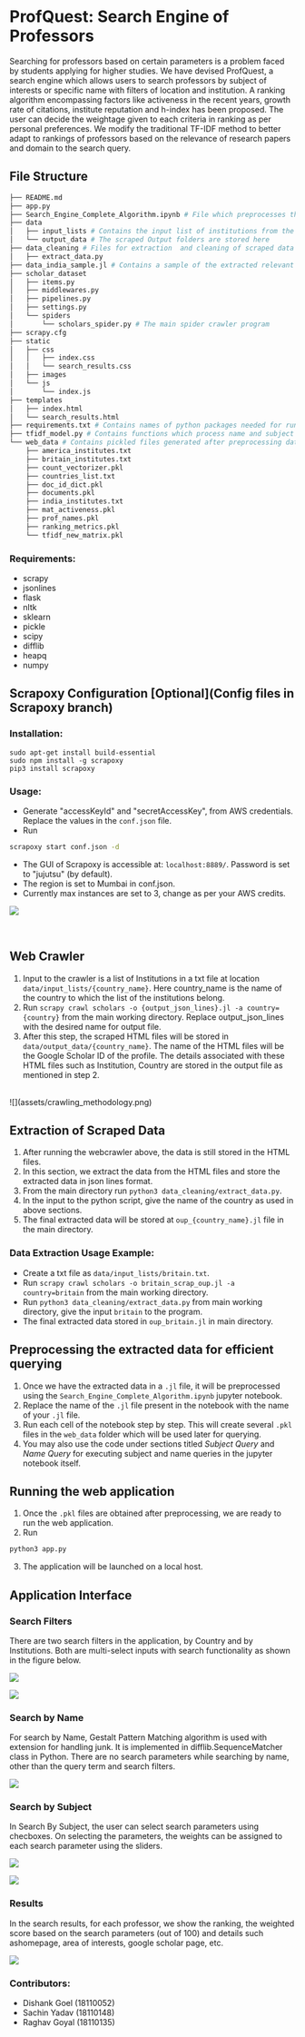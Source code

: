 # ProfQuest: Search Engine of Professors

Searching for professors based on certain parameters is a problem faced by students applying for higher studies. We have devised ProfQuest, a search engine which allows users to search professors by subject of interests or specific name with filters of location and institution. A ranking algorithm encompassing factors like activeness in the recent years, growth rate of citations, institute reputation and h-index has been proposed. The user can decide the weightage given to each criteria in ranking as per personal preferences. We modify the traditional TF-IDF method to better adapt to rankings of professors based on the relevance of research papers and domain to the search query.


## File Structure
```bash
├── README.md
├── app.py
├── Search_Engine_Complete_Algorithm.ipynb # File which preprocesses the extracted data and stores it in pickle format for faster querying, also contains code for querying
├── data
│   ├── input_lists # Contains the input list of institutions from the user for Scraper
│   └── output_data # The scraped Output folders are stored here
├── data_cleaning # Files for extraction  and cleaning of scraped data
│   ├── extract_data.py
├── data_india_sample.jl # Contains a sample of the extracted relevant information from the google scholar pages of the professors
├── scholar_dataset
│   ├── items.py
│   ├── middlewares.py
│   ├── pipelines.py
│   ├── settings.py
│   └── spiders
│       └── scholars_spider.py # The main spider crawler program
├── scrapy.cfg
├── static
│   ├── css
│   │   ├── index.css
│   │   └── search_results.css
│   ├── images
│   └── js
│       └── index.js
├── templates
│   ├── index.html
│   └── search_results.html
├── requirements.txt # Contains names of python packages needed for running code
├── tfidf_model.py # Contains functions which process name and subject queries
└── web_data # Contains pickled files generated after preprocessing dataset
    ├── america_institutes.txt
    ├── britain_institutes.txt
    ├── count_vectorizer.pkl
    ├── countries_list.txt
    ├── doc_id_dict.pkl
    ├── documents.pkl
    ├── india_institutes.txt
    ├── mat_activeness.pkl
    ├── prof_names.pkl
    ├── ranking_metrics.pkl
    └── tfidf_new_matrix.pkl
```


### Requirements:
- scrapy
- jsonlines
- flask
- nltk
- sklearn
- pickle
- scipy
- difflib
- heapq
- numpy


## Scrapoxy Configuration [Optional](Config files in Scrapoxy branch)
### Installation:
```
sudo apt-get install build-essential
sudo npm install -g scrapoxy
pip3 install scrapoxy
```
### Usage:
- Generate "accessKeyId" and "secretAccessKey", from AWS credentials. Replace the values in the `conf.json` file.
- Run 
```bash
scrapoxy start conf.json -d   
```
- The GUI of Scrapoxy is accessible at: `localhost:8889/`. Password is set to "jujutsu" (by default). 
- The region is set to Mumbai in conf.json.
- Currently max instances are set to 3, change as per your AWS credits.

![](assets/scrapoxy_image.PNG)

<br>

## Web Crawler
1. Input to the crawler is a list of Institutions in a txt file at location ```data/input_lists/{country_name}```. Here country_name is the name of the country to which the list of the institutions belong.
2. Run ```scrapy crawl scholars -o {output_json_lines}.jl -a country={country}``` from the main working directory. Replace output_json_lines with the desired name for output file.
3. After this step, the scraped HTML files will be stored in ```data/output_data/{country_name}```. The name of the HTML files will be the Google Scholar ID of the profile. The details associated with these HTML files such as Institution, Country are stored in the output file as mentioned in step 2.
<br>
![](assets/crawling_methodology.png)

<br>

## Extraction of Scraped Data
1. After running the webcrawler above, the data is still stored in the HTML files.
2. In this section, we extract the data from the HTML files and store the extracted data in json lines format.
3. From the main directory run ```python3 data_cleaning/extract_data.py```. 
4. In the input to the python script, give the name of the country as used in above sections.
5. The final extracted data will be stored at ```oup_{country_name}.jl``` file in the main directory.

### Data Extraction Usage Example:
- Create a txt file as `data/input_lists/britain.txt`.
- Run ```scrapy crawl scholars -o britain_scrap_oup.jl -a country=britain``` from the main working directory. 
- Run ```python3 data_cleaning/extract_data.py``` from main working directory, give the input `britain` to the program.
- The final extracted data stored in `oup_britain.jl` in main directory.
  
## Preprocessing the extracted data for efficient querying
1. Once we have the extracted data in a `.jl` file, it will be preprocessed using the `Search_Engine_Complete_Algorithm.ipynb` jupyter notebook.
2. Replace the name of the `.jl` file present in the notebook with the name of your `.jl` file.
3. Run each cell of the notebook step by step. This will create several `.pkl` files in the `web_data` folder which will be used later for querying. 
4. You may also use the code under sections titled *Subject Query* and *Name Query* for executing subject and name queries in the jupyter notebook itself. 

## Running the web application
1. Once the `.pkl` files are obtained after preprocessing, we are ready to run the web application.
2. Run
```bash
python3 app.py
```
3. The application will be launched on a local host.

## Application Interface

### Search Filters
There are two search filters in the application, by Country and by Institutions. Both are multi-select inputs with search functionality as shown in the figure below.

![](assets/country_filter.png)

![](assets/institute_filter.png)
<br>

### Search by Name
For search by Name, Gestalt Pattern Matching algorithm is used with extension for handling junk. It is implemented in difflib.SequenceMatcher class in Python. There are no search parameters while searching by name, other than the query term and search filters.

![](assets/search_by_name.png)
<br>

### Search by Subject
In Search By Subject, the user can select search parameters using checboxes. On selecting the parameters, the weights can be assigned to each search parameter using the sliders.

![](assets/search_subject_parameters.png)

![](assets/search_subject_parameter_sliders.png)
<br>

### Results
In the search results, for each professor, we show the ranking, the weighted score based on the search parameters (out of 100) and details such ashomepage, area of interests, google scholar page, etc.

![](assets/search_result.png)
<br>


### Contributors:
- Dishank Goel (18110052)
- Sachin Yadav (18110148)
- Raghav Goyal (18110135)

